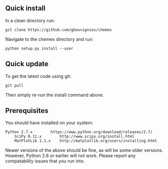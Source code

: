 Quick install
-------------

In a clean directory run:

	git clone https://github.com/gbouvignies/chemex

Navigate to the chemex directory and run:

	python setup.py install --user
        

Quick update
------------
To get the latest code using git:

	git pull

Then simply re-run the install command above.


Prerequisites
-------------

You should have installed on your system:

	Python 2.7.x		https://www.python.org/download/releases/2.7/
        SciPy 0.11.x		http://www.scipy.org/install.html
        MatPlotLib 1.1.x	http://matplotlib.org/users/installing.html

Newer versions of the above should be fine, as will be some older versions. However, Python
2.6 or earlier will not work. Please report any compatability issues that you run into.

